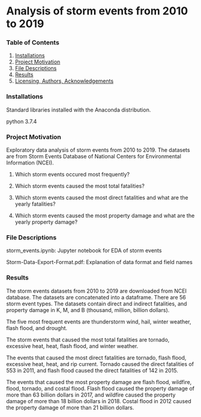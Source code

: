 # Analysis of storm events from 2010 to 2019
### Table of Contents
1. [Installations](#installations)
2. [Project Motivation](#project_motivation)
3. [File Descriptions](#file_descriptions)
4. [Results](#results)
5. [Licensing, Authors, Acknowledgements](#licensing)

### Installations<a name="installations"></a>
Standard libraries installed with the Anaconda distribution.

python 3.7.4

### Project Motivation<a name="project_motivation"></a>
Exploratory data analysis of storm events from 2010 to 2019.
The datasets are from Storm Events Database of National Centers for Environmental Information (NCEI).

1. Which storm events occured most frequently?

2. Which storm events caused the most total fatalities?

3. Which storm events caused the most direct fatalities and what are the yearly fatalities? 

4. Which storm events caused the most property damage and what are the yearly property damage? 

### File Descriptions<a name="file_descriptions"></a>
storm_events.ipynb: Jupyter notebook for EDA of storm events

Storm-Data-Export-Format.pdf: Explanation of data format and field names

### Results<a name="results"></a>
The storm events datasets from 2010 to 2019 are downloaded from NCEI database. 
The datasets are concatenated into a dataframe.
There are 56 storm event types. 
The datasets contain direct and indirect fatalities, and property damage in K, M, and B (thousand, million, billion dollars).

The five most frequent events are thunderstorm wind, hail, winter weather, flash flood, and drought.

The storm events that caused the most total fatalities are tornado, excessive heat, heat, flash flood, and winter weather. 

The events that caused the most direct fatalities are tornado, flash flood, excessive heat, heat, and rip current. 
Tornado caused the direct fatalities of 553 in 2011, and flash flood caused the direct fatalities of 142 in 2015.

The events that caused the most property damage are flash flood, wildfire, flood, tornado, and costal flood. 
Flash flood caused the property damage of more than 63 billion dollars in 2017, and wildfire caused the property damage of more than 18 billion dollars in 2018. Costal flood in 2012 caused the property damage of more than 21 billion dollars.
